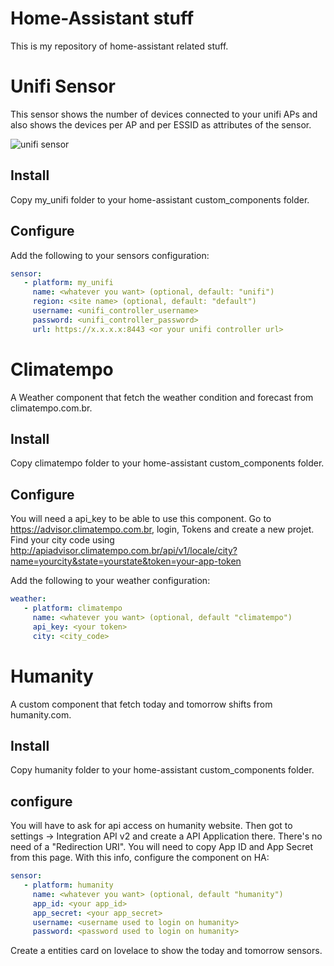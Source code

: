# Home-Assistant stuff

This is my repository of home-assistant related stuff. 



# Unifi Sensor

This sensor
shows the number of devices connected to your unifi APs and also shows the devices per AP and per ESSID as attributes
of the sensor.

![unifi sensor](https://github.com/clyra/homeassistant/blob/master/unifi_sensor.png?raw=true)

## Install

Copy my_unifi folder to your home-assistant custom_components folder.

## Configure

Add the following to your sensors configuration:

```yaml
sensor:
   - platform: my_unifi
     name: <whatever you want> (optional, default: "unifi")
     region: <site name> (optional, default: "default")
     username: <unifi_controller_username>
     password: <unifi_controller_password>
     url: https://x.x.x.x:8443 <or your unifi controller url>
```

# Climatempo

A Weather component that fetch the weather condition and forecast from climatempo.com.br.

## Install

Copy climatempo folder to your home-assistant custom_components folder.

## Configure

You will need a api_key to be able to use this component. Go to https://advisor.climatempo.com.br, login, Tokens and create a new projet.
Find your city code using http://apiadvisor.climatempo.com.br/api/v1/locale/city?name=yourcity&state=yourstate&token=your-app-token

Add the following to your weather configuration:

```yaml
weather:
   - platform: climatempo
     name: <whatever you want> (optional, default "climatempo")
     api_key: <your token>
     city: <city_code>
```
# Humanity

A custom component that fetch today and tomorrow shifts from humanity.com.

## Install

Copy humanity folder to your home-assistant custom_components folder.

## configure

You will have to ask for api access on humanity website. Then got to settings -> Integration API v2 and create a API Application there. There's no need of a "Redirection URI". You will need to copy App ID and App Secret from this page. With this info, configure the component on HA:      

```yaml
sensor:
   - platform: humanity
     name: <whatever you want> (optional, default "humanity")
     app_id: <your app_id>
     app_secret: <your app_secret>
     username: <username used to login on humanity>
     password: <password used to login on humanity>
```

Create a entities card on lovelace to show the today and tomorrow sensors.
